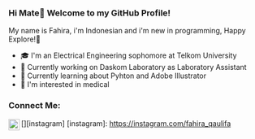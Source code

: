 ### Hi Mate👋 Welcome to my GitHub Profile!

My name is Fahira, i'm Indonesian and i'm new in programming, Happy Explore!🙌
- 🎓 I'm an Electrical Engineering sophomore at Telkom University 
- 🔭 Currently working on Daskom Laboratory as Laboratory Assistant
- 🌱 Currently learning about Pyhton and Adobe Illustrator
- 👀 I'm interested in medical

### Connect Me:
[<img align="left" alt="fahira_qaulifa | Instagram" width="22px" src="https://cdn.jsdelivr.net/npm/simple-icons@v3/icons/instagram.svg" />][instagram]
[instagram]: https://instagram.com/fahira_qaulifa
